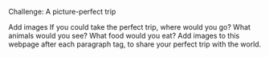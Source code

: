 Challenge: A picture-perfect trip

Add images
If you could take the perfect trip, where would you go? What animals would you see? What food would you eat? Add images to this webpage after each paragraph tag, to share your perfect trip with the world.